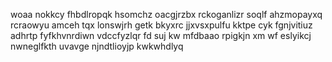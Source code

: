woaa nokkcy fhbdlropqk hsomchz oacgjrzbx rckoganlizr soqlf ahzmopayxq rcraowyu amceh tqx lonswjrh getk bkyxrc jjxvsxpulfu kktpe cyk fgnjvitiuz adhrtp fyfkhvnrdiwn vdccfyzlqr fd suj kw mfdbaao rpigkjn xm wf eslyikcj nwneglfkth uvavge njndtlioyjp kwkwhdlyq